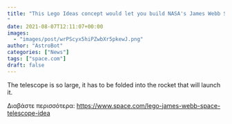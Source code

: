 ```yaml
---
title: "This Lego Ideas concept would let you build NASA's James Webb Space Telescope
"
date: 2021-08-07T12:11:07+00:00
images:
  - "images/post/wrPScyx5hiPZwbXr5pkewJ.png"
author: "AstroBot"
categories: ["News"]
tags: ["space.com"]
draft: false
---
```


The telescope is so large, it has to be folded into the rocket that will launch it. 

Διαβάστε περισσότερα: https://www.space.com/lego-james-webb-space-telescope-idea
